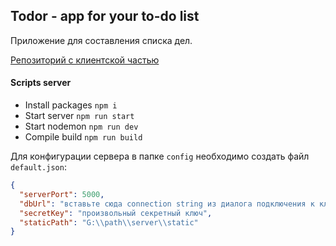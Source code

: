 ## Todor -  app for your to-do list

Приложение для составления списка дел.

[Репозиторий с клиентской частью](https://github.com/websega/todor-client.git)

#### Scripts server
- Install packages    ```npm i```
- Start server        ```npm run start```
- Start nodemon     ```npm run dev```
- Compile build    ```npm run build```

Для конфигурации сервера в папке `config` необходимо создать файл `default.json`:

```json
{
  "serverPort": 5000,
  "dbUrl": "вставьте сюда connection string из диалога подключения к кластеру",
  "secretKey": "произвольный секретный ключ",
  "staticPath": "G:\\path\\server\\static"
}
```
